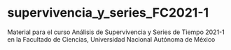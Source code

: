# supervivencia_y_series_FC2021-1
Material para el curso Análisis de Supervivencia y Series de Tiempo 2021-1 en la Facultado de Ciencias, Universidad Nacional Autónoma de México
